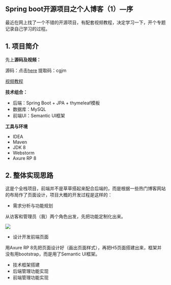 ## Spring boot开源项目之个人博客（1）—序

最近在网上找了一个不错的开源项目，有配套视频教程，决定学习一下，开个专题记录自己学习的过程。

## 1. 项目简介

先上**源码及视频：**

源码：点击[here]()
提取码：cgjm 

[视频教程]( https://www.bilibili.com/video/av75654340?from=search&seid=7415160946392599989 ) 

**技术组合：**

*  后端：Spring Boot + JPA + thymeleaf模板 
* 数据库：MySQL
* 前端UI：Semantic UI框架

**工具与环境**

* IDEA
* Maven
* JDK 8
* Webstorm
* Axure RP 8

## 2. 整体实现思路



这是个全栈项目，前端并不是草草搭起来配合后端的，而是根据一些热门博客网站的布局作了页面设计，项目大概的开发过程是这样的：

* 需求分析与功能规划

从访客和管理员（我）两个角色出发，先把功能定制化出来。

![](D:\note\target\Springboot博客开源项目笔记\一些截图\前端\006tKfTcgy1fk7m27hbn4j31ds0ycdnp.jpg)

* 设计开发前端页面

用Axure RP 8先把页面设计好（画出页面样式），再把H5页面搭建出来，框架并没有用bootstrap，而是用了Semantic UI框架。

* 技术框架搭建
* 后端管理功能实现
* 前端管理功能实现







